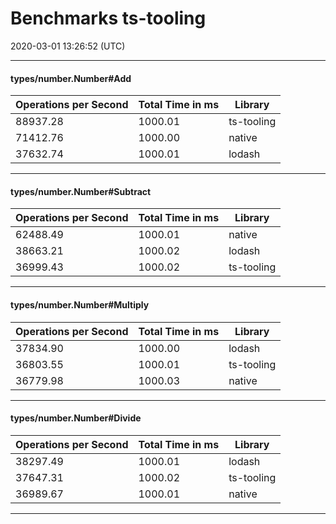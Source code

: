 # Benchmarks ts-tooling
2020-03-01 13:26:52 (UTC)

---

#### types/number.Number#Add

| Operations per Second | Total Time in ms | Library |
|-----------------------|------------------|---------|
| 88937.28 | 1000.01 | ts-tooling |
| 71412.76 | 1000.00 | native |
| 37632.74 | 1000.01 | lodash |

---

#### types/number.Number#Subtract

| Operations per Second | Total Time in ms | Library |
|-----------------------|------------------|---------|
| 62488.49 | 1000.01 | native |
| 38663.21 | 1000.02 | lodash |
| 36999.43 | 1000.02 | ts-tooling |

---

#### types/number.Number#Multiply

| Operations per Second | Total Time in ms | Library |
|-----------------------|------------------|---------|
| 37834.90 | 1000.00 | lodash |
| 36803.55 | 1000.01 | ts-tooling |
| 36779.98 | 1000.03 | native |

---

#### types/number.Number#Divide

| Operations per Second | Total Time in ms | Library |
|-----------------------|------------------|---------|
| 38297.49 | 1000.01 | lodash |
| 37647.31 | 1000.02 | ts-tooling |
| 36989.67 | 1000.01 | native |

---